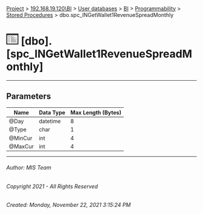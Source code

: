 #### 

[Project](../../../../../index.md) > [192.168.19.120\\BI](../../../../index.md) > [User databases](../../../index.md) > [BI](../../index.md) > [Programmability](../index.md) > [Stored Procedures](Stored_Procedures.md) > dbo.spc_INGetWallet1RevenueSpreadMonthly

# ![Stored Procedures](../../../../../Images/StoredProcedure32.png) [dbo].[spc_INGetWallet1RevenueSpreadMonthly]

---

## <a name="#parameters"></a>Parameters

| Name | Data Type | Max Length (Bytes) |
|---|---|---|
| @Day | datetime | 8 |
| @Type | char | 1 |
| @MinCur | int | 4 |
| @MaxCur | int | 4 |


---

###### Author:  MIS Team

###### Copyright 2021 - All Rights Reserved

###### Created: Monday, November 22, 2021 3:15:24 PM

